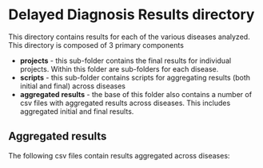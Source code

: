 # Delayed Diagnosis Results directory

This directory contains results for each of the various diseases analyzed. This directory is composed of 3 primary components

-   **projects** - this sub-folder contains the final results for individual projects. Within this folder are sub-folders for each disease.
-   **scripts** - this sub-folder contains scripts for aggregating results (both initial and final) across diseases
-   **aggregated results** - the base of this folder also contains a number of csv files with aggregated results across diseases. This includes aggregated initial and final results.

## Aggregated results

The following csv files contain results aggregated across diseases:
